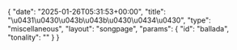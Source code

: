 {
    "date": "2025-01-26T05:31:53+00:00",
    "title": "\u0431\u0430\u043b\u043b\u0430\u0434\u0430",
    "type": "miscellaneous",
    "layout": "songpage",
    "params": {
        "id": "ballada",
        "tonality": ""
    }
}